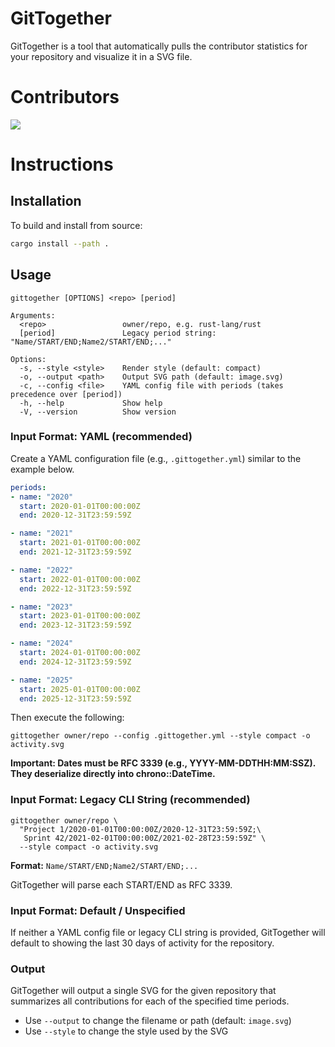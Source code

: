 # GitTogether

GitTogether is a tool that automatically pulls the contributor statistics for your repository and visualize it in a SVG file.

# Contributors

![](https://activity-action.vercel.app/api/handler?repo=aoli-al/activity-action&)


# Instructions

## Installation

To build and install from source:

```bash
cargo install --path .
```

## Usage

```shell
gittogether [OPTIONS] <repo> [period]

Arguments:
  <repo>                 owner/repo, e.g. rust-lang/rust
  [period]               Legacy period string: "Name/START/END;Name2/START/END;..."

Options:
  -s, --style <style>    Render style (default: compact)
  -o, --output <path>    Output SVG path (default: image.svg)
  -c, --config <file>    YAML config file with periods (takes precedence over [period])
  -h, --help             Show help
  -V, --version          Show version
```

### Input Format: YAML (recommended)

Create a YAML configuration file (e.g., `.gittogether.yml`) similar to the example below.

```yaml
periods:
- name: "2020"
  start: 2020-01-01T00:00:00Z
  end: 2020-12-31T23:59:59Z

- name: "2021"
  start: 2021-01-01T00:00:00Z
  end: 2021-12-31T23:59:59Z

- name: "2022"
  start: 2022-01-01T00:00:00Z
  end: 2022-12-31T23:59:59Z

- name: "2023"
  start: 2023-01-01T00:00:00Z
  end: 2023-12-31T23:59:59Z

- name: "2024"
  start: 2024-01-01T00:00:00Z
  end: 2024-12-31T23:59:59Z

- name: "2025"
  start: 2025-01-01T00:00:00Z
  end: 2025-12-31T23:59:59Z
```

Then execute the following:

```shell
gittogether owner/repo --config .gittogether.yml --style compact -o activity.svg
```

**Important: Dates must be RFC 3339 (e.g., YYYY-MM-DDTHH:MM:SSZ). They deserialize directly into chrono::DateTime<Utc>.**

### Input Format: Legacy CLI String (recommended)

```shell
gittogether owner/repo \
  "Project 1/2020-01-01T00:00:00Z/2020-12-31T23:59:59Z;\
   Sprint 42/2021-02-01T00:00:00Z/2021-02-28T23:59:59Z" \
  --style compact -o activity.svg
```

**Format:** `Name/START/END;Name2/START/END;...`

GitTogether will parse each START/END as RFC 3339.

### Input Format: Default / Unspecified

If neither a YAML config file or legacy CLI string is provided, GitTogether will default to showing the last 30 days of activity for the repository.

### Output

GitTogether will output a single SVG for the given repository that summarizes all contributions for each of the specified time periods.

* Use `--output` to change the filename or path (default: `image.svg`)
* Use `--style` to change the style used by the SVG
